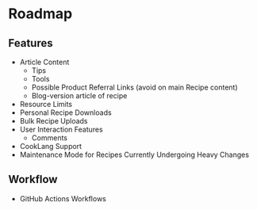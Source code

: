 # Roadmap

## Features
- Article Content
  - Tips
  - Tools
  - Possible Product Referral Links (avoid on main Recipe content)
  - Blog-version article of recipe
- Resource Limits
- Personal Recipe Downloads
- Bulk Recipe Uploads
- User Interaction Features
  - Comments
- CookLang Support
- Maintenance Mode for Recipes Currently Undergoing Heavy Changes

## Workflow
- GitHub Actions Workflows
